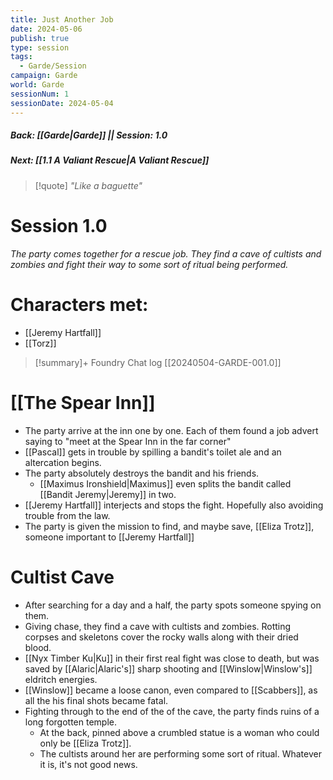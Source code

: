 ```yaml
---
title: Just Another Job
date: 2024-05-06
publish: true
type: session
tags:
  - Garde/Session
campaign: Garde
world: Garde
sessionNum: 1
sessionDate: 2024-05-04
---
```

##### Back:  [[Garde|Garde]] || Session: 1.0
##### Next: [[1.1 A Valiant Rescue|A Valiant Rescue]]

> [!quote] *"Like a baguette"*

# Session 1.0
*The party comes together for a rescue job. They find a cave of cultists and zombies and fight their way to some sort of ritual being performed.*

# Characters met:
- [[Jeremy Hartfall]]
- [[Torz]]

> [!summary]+ Foundry Chat log
> [[20240504-GARDE-001.0]]

# [[The Spear Inn]]
- The party arrive at the inn one by one. Each of them found a job advert saying to "meet at the Spear Inn in the far corner"
- [[Pascal]] gets in trouble by spilling a bandit's toilet ale and an altercation begins.
- The party absolutely destroys the bandit and his friends.
	- [[Maximus Ironshield|Maximus]] even splits the bandit called [[Bandit Jeremy|Jeremy]] in two.
- [[Jeremy Hartfall]] interjects and stops the fight. Hopefully also avoiding trouble from the law.
- The party is given the mission to find, and maybe save, [[Eliza Trotz]], someone important to [[Jeremy Hartfall]]

# Cultist Cave
- After searching for a day and a half, the party spots someone spying on them.
- Giving chase, they find a cave with cultists and zombies. Rotting corpses and skeletons cover the rocky walls along with their dried blood.
- [[Nyx Timber Ku|Ku]] in their first real fight was close to death, but was saved by [[Alaric|Alaric's]] sharp shooting and [[Winslow|Winslow's]] eldritch energies.
- [[Winslow]] became a loose canon, even compared to [[Scabbers]], as all the his final shots became fatal.
- Fighting through to the end of the of the cave, the party finds ruins of a long forgotten temple.
	- At the back, pinned above a crumbled statue is a woman who could only be [[Eliza Trotz]].
	- The cultists around her are performing some sort of ritual. Whatever it is, it's not good news.


